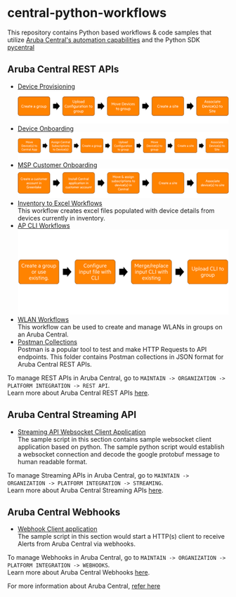 # central-python-workflows

This repository contains Python based workflows & code samples that utilize [Aruba Central's automation capabilities](https://developer.arubanetworks.com/aruba-central/docs/aruba-central-extensibility) and the Python SDK [pycentral](https://pypi.org/project/pycentral/)

## Aruba Central REST APIs
- [Device Provisioning](device_provisioning/)\
  ![Device Provisioning Demo Workflow](device_provisioning/media/workflow_overview.png) 
- [Device Onboarding](device_onboarding/)\
  ![Device Onboarding Demo Workflow](device_onboarding/media/workflow_overview.png)
- [MSP Customer Onboarding](msp_customer_onboarding/)\
  ![Device Onboarding Demo Workflow](msp_customer_onboarding/media/workflow_overview.png)
- [Inventory to Excel Workflows](inventory_to_excel/)\
  This workflow creates excel files populated with device details from devices currently in inventory.
- [AP CLI Workflows](ap_config/)\
  ![AP CLI Config Demo Workflow](ap_config/media/ap-flowchart.png)
- [WLAN Workflows](wlan_config/)\
  This workflow can be used to create and manage WLANs in groups on an Aruba Central.
- [Postman Collections](Postman-Collections/)\
  Postman is a popular tool to test and make HTTP Requests to API endpoints. This folder contains Postman collections in JSON format for Aruba Central REST APIs.

To manage REST APIs in Aruba Central, go to `MAINTAIN -> ORGANIZATION -> PLATFORM INTEGRATION -> REST API`.\
Learn more about Aruba Central REST APIs [here](https://developer.arubanetworks.com/aruba-central/docs/api-getting-started).

## Aruba Central Streaming API
- [Streaming API Websocket Client Application](streaming-api-client/)\
The sample script in this section contains sample websocket client application based on python. 
The sample python script would establish a websocket connection and decode the google protobuf message to human readable format.

To manage Streaming APIs in Aruba Central, go to `MAINTAIN -> ORGANIZATION -> PLATFORM INTEGRATION -> STREAMING`.\
Learn more about Aruba Central Streaming APIs [here](https://developer.arubanetworks.com/aruba-central/docs/streaming-api-getting-started).

## Aruba Central Webhooks

- [Webhook Client application](webhooks/)\
The sample script in this section would start a HTTP(s) client to receive Alerts from Aruba Central via webhooks. 

To manage Webhooks in Aruba Central, go to `MAINTAIN -> ORGANIZATION -> PLATFORM INTEGRATION -> WEBHOOKS`.\
Learn more about Aruba Central Webhooks [here](https://developer.arubanetworks.com/aruba-central/docs/webhooks-getting-started).

For more information about Aruba Central, [refer here](https://www.arubanetworks.com/techdocs/central/latest/content/home.htm)
